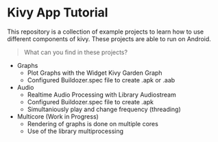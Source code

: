 # Kivy App Tutorial

This repository is a collection of example projects to learn how to use different components of kivy. These projects are able to run on Android.

> What can you find in these projects?

- Graphs
    - Plot Graphs with the Widget Kivy Garden Graph
    - Configured Buildozer.spec file to create .apk or .aab
- Audio
    - Realtime Audio Processing with Library Audiostream
    - Configured Buildozer.spec file to create .apk
    - Simultaniously play and change frequency (threading)
- Multicore (Work in Progress)
    - Rendering of graphs is done on multiple cores
    - Use of the library multiprocessing


